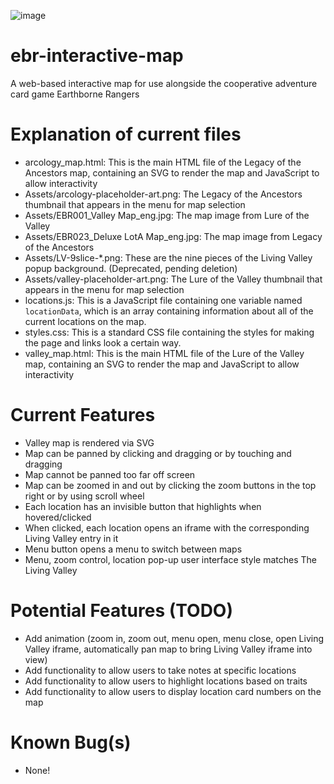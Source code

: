 ![image](https://github.com/user-attachments/assets/29df3eab-f8cc-4f89-a9bd-a2e10356fa36)

# ebr-interactive-map
A web-based interactive map for use alongside the cooperative adventure card game Earthborne Rangers

# Explanation of current files
* arcology_map.html: This is the main HTML file of the Legacy of the Ancestors map, containing an SVG to render the map and JavaScript to allow interactivity
* Assets/arcology-placeholder-art.png: The Legacy of the Ancestors thumbnail that appears in the menu for map selection
* Assets/EBR001_Valley Map_eng.jpg: The map image from Lure of the Valley
* Assets/EBR023_Deluxe LotA Map_eng.jpg: The map image from Legacy of the Ancestors
* Assets/LV-9slice-*.png: These are the nine pieces of the Living Valley popup background. (Deprecated, pending deletion)
* Assets/valley-placeholder-art.png: The Lure of the Valley thumbnail that appears in the menu for map selection
* locations.js: This is a JavaScript file containing one variable named `locationData`, which is an array containing information about all of the current locations on the map.
* styles.css: This is a standard CSS file containing the styles for making the page and links look a certain way.
* valley_map.html: This is the main HTML file of the Lure of the Valley map, containing an SVG to render the map and JavaScript to allow interactivity

# Current Features
* Valley map is rendered via SVG
* Map can be panned by clicking and dragging or by touching and dragging
* Map cannot be panned too far off screen
* Map can be zoomed in and out by clicking the zoom buttons in the top right or by using scroll wheel
* Each location has an invisible button that highlights when hovered/clicked
* When clicked, each location opens an iframe with the corresponding Living Valley entry in it
* Menu button opens a menu to switch between maps
* Menu, zoom control, location pop-up user interface style matches The Living Valley

# Potential Features (TODO)
* Add animation (zoom in, zoom out, menu open, menu close, open Living Valley iframe, automatically pan map to bring Living Valley iframe into view)
* Add functionality to allow users to take notes at specific locations
* Add functionality to allow users to highlight locations based on traits
* Add functionality to allow users to display location card numbers on the map

# Known Bug(s)
* None!

